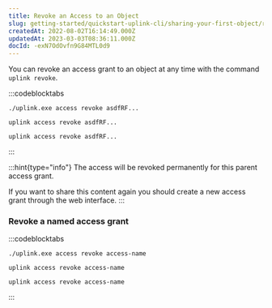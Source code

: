 ```yaml
---
title: Revoke an Access to an Object
slug: getting-started/quickstart-uplink-cli/sharing-your-first-object/revoke-an-access-to-an-object
createdAt: 2022-08-02T16:14:49.000Z
updatedAt: 2023-03-03T08:36:11.000Z
docId: -exN7OdOvfn9G84MTL0d9
---
```


You can revoke an access grant to an object at any time with the command `uplink revoke`.

:::codeblocktabs
```windows
./uplink.exe access revoke asdfRF...
```

```macos
uplink access revoke asdfRF...
```

```linux
uplink access revoke asdfRF...
```
:::

:::hint{type="info"}
The access will be revoked permanently for this parent access grant.&#x20;

If you want to share this content again you should create a new access grant through the web interface.
:::

### Revoke a named access grant

:::codeblocktabs
```windows
./uplink.exe access revoke access-name
```

```macos
uplink access revoke access-name
```

```linux
uplink access revoke access-name
```
:::


